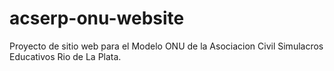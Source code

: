 # acserp-onu-website
Proyecto de sitio web para el Modelo ONU de la Asociacion Civil Simulacros Educativos Rio de La Plata.
